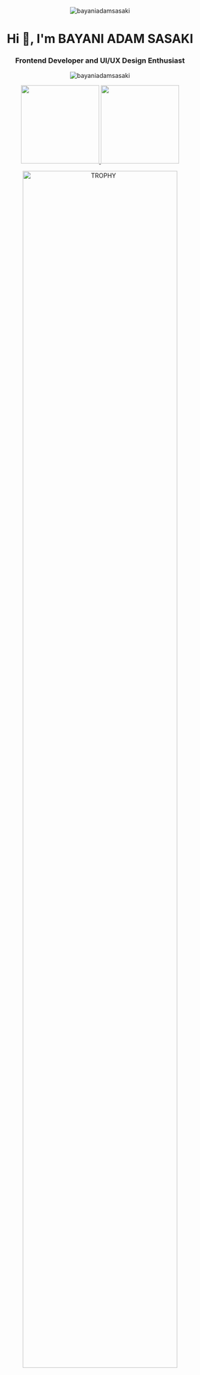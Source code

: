<p align="center"> <img src="https://raw.githubusercontent.com/halfrost/halfrost/master/icons/header_.png" alt="bayaniadamsasaki" /> </p>
<h1 align="center">Hi 👋, I'm BAYANI ADAM SASAKI</h1>
<h3 align="center">Frontend Developer and UI/UX Design Enthusiast</h3>

<p align="center"> <img src="https://komarev.com/ghpvc/?username=bayaniadamsasaki&label=Profile%20views&color=0e75b6&style=flat" alt="bayaniadamsasaki" /> </p>

</p>

<p align="center">
<a href="https://github.com/AVS1508">
  <img height="180em" src="https://github-readme-stats-eight-theta.vercel.app/api?username=bayaniadamsasaki&show_icons=true&theme=algolia&include_all_commits=true&count_private=true"/>
  <img height="180em" src="https://github-readme-stats-eight-theta.vercel.app/api/top-langs/?username=bayaniadamsasaki&layout=compact&langs_count=8&theme=algolia"/>
</a>
</p>

<div align=center>
  <a href="https://github.com/ryo-ma/github-profile-trophy" title="Go to Source">
      <img align="center" width=84% src="https://github-profile-trophy.vercel.app/?username=bayaniadamsasaki&theme=radical&row=1&column=7&margin-h=15&margin-w=5&no-bg=true" alt="TROPHY" />
    </a>
</div>
